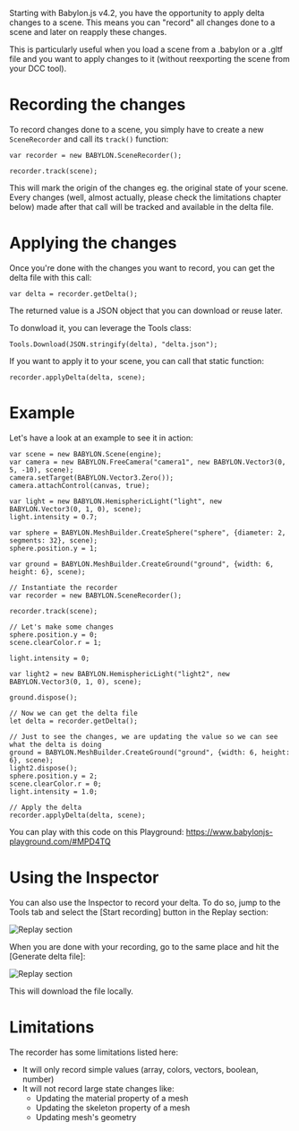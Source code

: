 Starting with Babylon.js v4.2, you have the opportunity to apply delta changes to a scene.
This means you can "record" all changes done to a scene and later on reapply these changes.

This is particularly useful when you load a scene from a .babylon or a .gltf file and you want to apply changes to it (without reexporting the scene from your DCC tool).

# Recording the changes

To record changes done to a scene, you simply have to create a new `SceneRecorder` and call its `track()` function:

```
var recorder = new BABYLON.SceneRecorder();

recorder.track(scene);
```

This will mark the origin of the changes eg. the original state of your scene. Every changes (well, almost actually, please check the limitations chapter below) made after that call will be tracked and available in the delta file.

# Applying the changes

Once you're done with the changes you want to record, you can get the delta file with this call:

```
var delta = recorder.getDelta();
```

The returned value is a JSON object that you can download or reuse later.

To donwload it, you can leverage the Tools class:

```
Tools.Download(JSON.stringify(delta), "delta.json");
```

If you want to apply it to your scene, you can call that static function:

```
recorder.applyDelta(delta, scene);
```

# Example

Let's have a look at an example to see it in action:
```
var scene = new BABYLON.Scene(engine);
var camera = new BABYLON.FreeCamera("camera1", new BABYLON.Vector3(0, 5, -10), scene);
camera.setTarget(BABYLON.Vector3.Zero());
camera.attachControl(canvas, true);

var light = new BABYLON.HemisphericLight("light", new BABYLON.Vector3(0, 1, 0), scene);
light.intensity = 0.7;

var sphere = BABYLON.MeshBuilder.CreateSphere("sphere", {diameter: 2, segments: 32}, scene);
sphere.position.y = 1;

var ground = BABYLON.MeshBuilder.CreateGround("ground", {width: 6, height: 6}, scene);

// Instantiate the recorder
var recorder = new BABYLON.SceneRecorder();

recorder.track(scene);

// Let's make some changes
sphere.position.y = 0;
scene.clearColor.r = 1;

light.intensity = 0;

var light2 = new BABYLON.HemisphericLight("light2", new BABYLON.Vector3(0, 1, 0), scene);

ground.dispose();

// Now we can get the delta file
let delta = recorder.getDelta();

// Just to see the changes, we are updating the value so we can see what the delta is doing
ground = BABYLON.MeshBuilder.CreateGround("ground", {width: 6, height: 6}, scene);
light2.dispose();
sphere.position.y = 2;
scene.clearColor.r = 0;
light.intensity = 1.0;

// Apply the delta
recorder.applyDelta(delta, scene);
```

You can play with this code on this Playground: https://www.babylonjs-playground.com/#MPD4TQ

# Using the Inspector

You can also use the Inspector to record your delta. To do so, jump to the Tools tab and select the [Start recording] button in the Replay section:

![Replay section](/img/how_to/scene/inspector-record.jpg)

When you are done with your recording, go to the same place and hit the [Generate delta file]:

![Replay section](/img/how_to/scene/inspector-generate.jpg)

This will download the file locally.

# Limitations

The recorder has some limitations listed here:
- It will only record simple values (array, colors, vectors, boolean, number)
- It will not record large state changes like:
  - Updating the material property of a mesh
  - Updating the skeleton property of a mesh
  - Updating mesh's geometry